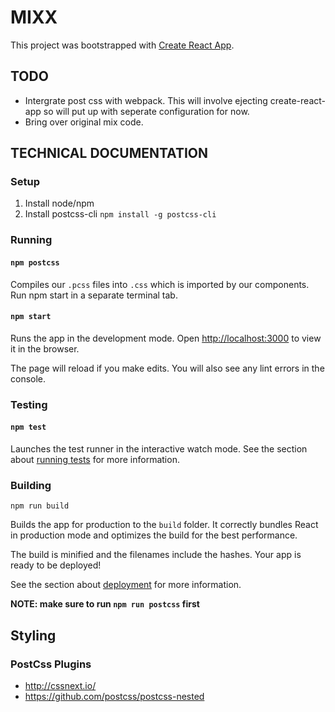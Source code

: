 # MIXX

This project was bootstrapped with [Create React App](https://github.com/facebookincubator/create-react-app).

## TODO

- Intergrate post css with webpack.
    This will involve ejecting create-react-app so will put up with seperate configuration for now.
- Bring over original mix code.


## TECHNICAL DOCUMENTATION

### Setup

1. Install node/npm
2. Install postcss-cli
   `npm install -g postcss-cli`

### Running
#### `npm postcss`

Compiles our `.pcss` files into `.css` which is imported by our components.
Run npm start in a separate terminal tab.

#### `npm start`

Runs the app in the development mode.
Open [http://localhost:3000](http://localhost:3000) to view it in the browser.

The page will reload if you make edits.
You will also see any lint errors in the console.

### Testing
#### `npm test`

Launches the test runner in the interactive watch mode.
See the section about [running tests](README_CREATE_REACT_APP.md/#running-tests) for more information.


### Building
`npm run build`

Builds the app for production to the `build` folder.
It correctly bundles React in production mode and optimizes the build for the best performance.

The build is minified and the filenames include the hashes.
Your app is ready to be deployed!

See the section about [deployment](README_CREATE_REACT_APP.md/#deployment) for more information.

**NOTE: make sure to run `npm run postcss` first**

## Styling
### PostCss Plugins

* http://cssnext.io/
* https://github.com/postcss/postcss-nested